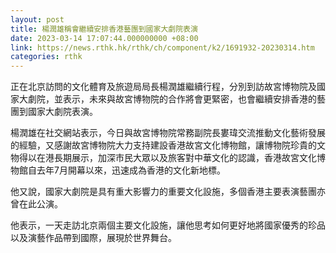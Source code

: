 ```yaml
---
layout: post
title: 楊潤雄稱會繼續安排香港藝團到國家大劇院表演
date: 2023-03-14 17:07:44.000000000 +08:00
link: https://news.rthk.hk/rthk/ch/component/k2/1691932-20230314.htm
categories: rthk
---
```


正在北京訪問的文化體育及旅遊局局長楊潤雄繼續行程，分別到訪故宮博物院及國家大劇院，並表示，未來與故宮博物院的合作將會更緊密，也會繼續安排香港的藝團到國家大劇院表演。

楊潤雄在社交網站表示，今日與故宮博物院常務副院長婁瑋交流推動文化藝術發展的經驗，又感謝故宮博物院大力支持建設香港故宮文化博物館，讓博物院珍貴的文物得以在港長期展示，加深市民大眾以及旅客對中華文化的認識，香港故宮文化博物館自去年7月開幕以來，迅速成為香港的文化新地標。

他又說，國家大劇院是具有重大影響力的重要文化設施，多個香港主要表演藝團亦曾在此公演。

他表示，一天走訪北京兩個主要文化設施，讓他思考如何更好地將國家優秀的珍品以及演藝作品帶到國際，展現於世界舞台。
